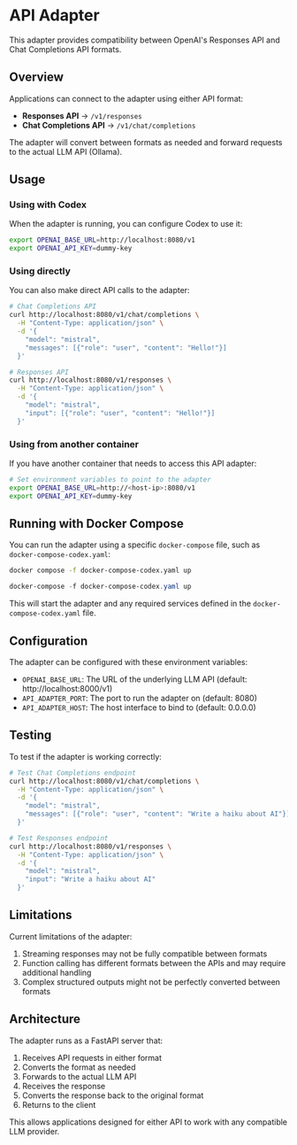 # API Adapter

This adapter provides compatibility between OpenAI's Responses API and Chat Completions API formats.

## Overview

Applications can connect to the adapter using either API format:

- **Responses API** → `/v1/responses`
- **Chat Completions API** → `/v1/chat/completions`

The adapter will convert between formats as needed and forward requests to the actual LLM API (Ollama).

## Usage

### Using with Codex

When the adapter is running, you can configure Codex to use it:

```bash
export OPENAI_BASE_URL=http://localhost:8080/v1
export OPENAI_API_KEY=dummy-key
```

### Using directly

You can also make direct API calls to the adapter:

```bash
# Chat Completions API
curl http://localhost:8080/v1/chat/completions \
  -H "Content-Type: application/json" \
  -d '{
    "model": "mistral",
    "messages": [{"role": "user", "content": "Hello!"}]
  }'

# Responses API
curl http://localhost:8080/v1/responses \
  -H "Content-Type: application/json" \
  -d '{
    "model": "mistral",
    "input": [{"role": "user", "content": "Hello!"}]
  }'
```

### Using from another container

If you have another container that needs to access this API adapter:

```bash
# Set environment variables to point to the adapter
export OPENAI_BASE_URL=http://<host-ip>:8080/v1
export OPENAI_API_KEY=dummy-key
```

## Running with Docker Compose

You can run the adapter using a specific `docker-compose` file, such as `docker-compose-codex.yaml`:

```bash
docker compose -f docker-compose-codex.yaml up
```

```powershell
docker-compose -f docker-compose-codex.yaml up
```


This will start the adapter and any required services defined in the `docker-compose-codex.yaml` file.

## Configuration

The adapter can be configured with these environment variables:

- `OPENAI_BASE_URL`: The URL of the underlying LLM API (default: http://localhost:8000/v1)
- `API_ADAPTER_PORT`: The port to run the adapter on (default: 8080)
- `API_ADAPTER_HOST`: The host interface to bind to (default: 0.0.0.0)

## Testing

To test if the adapter is working correctly:

```bash
# Test Chat Completions endpoint
curl http://localhost:8080/v1/chat/completions \
  -H "Content-Type: application/json" \
  -d '{
    "model": "mistral",
    "messages": [{"role": "user", "content": "Write a haiku about AI"}]
  }'

# Test Responses endpoint
curl http://localhost:8080/v1/responses \
  -H "Content-Type: application/json" \
  -d '{
    "model": "mistral",
    "input": "Write a haiku about AI"
  }'
```

## Limitations

Current limitations of the adapter:

1. Streaming responses may not be fully compatible between formats
2. Function calling has different formats between the APIs and may require additional handling
3. Complex structured outputs might not be perfectly converted between formats

## Architecture

The adapter runs as a FastAPI server that:

1. Receives API requests in either format
2. Converts the format as needed
3. Forwards to the actual LLM API
4. Receives the response
5. Converts the response back to the original format
6. Returns to the client

This allows applications designed for either API to work with any compatible LLM provider.
